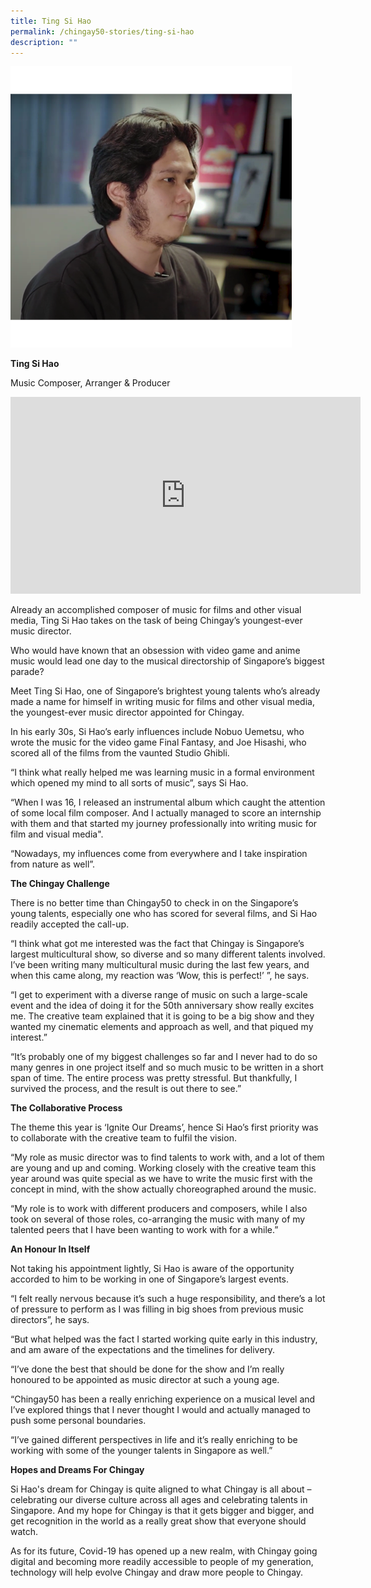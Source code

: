 ```yaml
---
title: Ting Si Hao
permalink: /chingay50-stories/ting-si-hao
description: ""
---
```

![Ting Si Hao](/images/Chingay50%20Stories/Ting%20Si%20Hao%20img.png)

**Ting Si Hao**

Music Composer, Arranger & Producer

<iframe width="560" height="315" src="https://www.youtube.com/embed/yJBfdlkfElE" title="YouTube video player" frameborder="0" allow="accelerometer; autoplay; clipboard-write; encrypted-media; gyroscope; picture-in-picture" allowfullscreen></iframe>

Already an accomplished composer of music for films and other visual media, Ting Si Hao takes on the task of being Chingay’s youngest-ever music director.

Who would have known that an obsession with video game and anime music would lead one day to the musical directorship of Singapore’s biggest parade?

Meet Ting Si Hao, one of Singapore’s brightest young talents who’s already made a name for himself in writing music for films and other visual media, the youngest-ever music director appointed for Chingay.

In his early 30s, Si Hao’s early influences include Nobuo Uemetsu, who wrote the music for the video game Final Fantasy, and Joe Hisashi, who scored all of the films from the vaunted Studio Ghibli.

“I think what really helped me was learning music in a formal environment which opened my mind to all sorts of music”, says Si Hao. 

“When I was 16, I released an instrumental album which caught the attention of some local film composer.  And I actually managed to score an internship with them and that started my journey professionally into writing music for film and visual media".

“Nowadays, my influences come from everywhere and I take inspiration from nature as well”.

**The Chingay Challenge**

There is no better time than Chingay50 to check in on the Singapore’s young talents, especially one who has scored for several films, and Si Hao readily accepted the call-up.

“I think what got me interested was the fact that Chingay is Singapore’s largest multicultural show, so diverse and so many different talents involved.  I’ve been writing many multicultural music during the last few years, and when this came along, my reaction was ‘Wow, this is perfect!’ ”, he says. 

“I get to experiment with a diverse range of music on such a large-scale event and the idea of doing it for the 50th anniversary show really excites me. The creative team explained that it is going to be a big show and they wanted my cinematic elements and approach as well, and that piqued my interest.”

“It’s probably one of my biggest challenges so far and I never had to do so many genres in one project itself and so much music to be written in a short span of time. The entire process was pretty stressful. But thankfully, I survived the process, and the result is out there to see.”

**The Collaborative Process**

The theme this year is ‘Ignite Our Dreams’, hence Si Hao’s first priority was to collaborate with the creative team to fulfil the vision.

“My role as music director was to find talents to work with, and a lot of them are young and up and coming. Working closely with the creative team this year around was quite special as we have to write the music first with the concept in mind, with the show actually choreographed around the music.

“My role is to work with different producers and composers, while I also took on several of those roles, co-arranging the music with many of my talented peers that I have been wanting to work with for a while.”

**An Honour In Itself**

Not taking his appointment lightly, Si Hao is aware of the opportunity accorded to him to be working in one of Singapore’s largest events.

“I felt really nervous because it’s such a huge responsibility, and there’s a lot of pressure to perform as I was filling in big shoes from previous music directors”, he says.

“But what helped was the fact I started working quite early in this industry, and am aware of the expectations and the timelines for delivery. 

“I’ve done the best that should be done for the show and I’m really honoured to be appointed as music director at such a young age.

“Chingay50 has been a really enriching experience on a musical level and I’ve explored things that I never thought I would and actually managed to push some personal boundaries. 

“I’ve gained different perspectives in life and it’s really enriching to be working with some of the younger talents in Singapore as well.”

**Hopes and Dreams For Chingay**

Si Hao's dream for Chingay is quite aligned to what Chingay is all about – celebrating our diverse culture across all ages and celebrating talents in Singapore. And my hope for Chingay is that it gets bigger and bigger, and get recognition in the world as a really great show that everyone should watch.

As for its future, Covid-19 has opened up a new realm, with Chingay going digital and becoming more readily accessible to people of my generation, technology will help evolve Chingay and draw more people to Chingay.